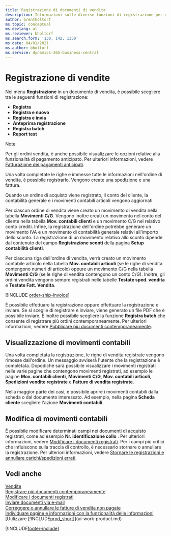 ```yaml
---
title: Registrazione di documenti di vendita
description: Informazioni sulle diverse funzioni di registrazione per registrare documenti di vendita e sul modo in cui aggiornare documenti registrati.
author: brentholtorf
ms.topic: conceptual
ms.devlang: al
ms.reviewer: bholtorf
ms.search.form: '130, 142, 1350'
ms.date: 04/01/2021
ms.author: bholtorf
ms.service: dynamics-365-business-central
---
```

# <a name="posting-sales"></a>Registrazione di vendite

Nel menu **Registrazione** in un documento di vendita, è possibile scegliere tra le seguenti funzioni di registrazione:

* **Registra**
* **Registra e nuovo**
* **Registra e invia**
* **Anteprima registrazione**
* **Registra batch**
* **Report test**

> [!NOTE]
> Per gli ordini vendita, è anche possibile visualizzare le opzioni relative alla funzionalità di pagamento anticipato. Per ulteriori informazioni, vedere [Fatturazione dei pagamenti anticipati](finance-invoice-prepayments.md).

Una volta completate le righe e immesse tutte le informazioni nell'ordine di vendita, è possibile registrarlo. Vengono create una spedizione e una fattura.

Quando un ordine di acquisto viene registrato, il conto del cliente, la contabilità generale e i movimenti contabili articoli vengono aggiornati.

Per ciascun ordine di vendita viene creato un movimento di vendita nella tabella **Movimenti C/G**. Vengono inoltre creati un movimento nel conto del cliente nella tabella **Mov. contabili clienti** e un movimento C/G nel relativo conto crediti. Infine, la registrazione dell'ordine potrebbe generare un movimento IVA e un movimento di contabilità generale relativi all'importo dello sconto. La registrazione di un movimento relativo allo sconto dipende dal contenuto del campo **Registrazione sconti** della pagina **Setup contabilità clienti**.

Per ciascuna riga dell'ordine di vendita, verrà creato un movimento contabile articolo nella tabella **Mov. contabili articoli** (se le righe di vendita contengono numeri di articolo) oppure un movimento C/G nella tabella **Movimenti C/G** (se le righe di vendita contengono un conto C/G). Inoltre, gli ordini vendita vengono sempre registrati nelle tabelle **Testate sped. vendita** e **Testate Fatt. Vendita**.

[!INCLUDE [order-ship-invoice](includes/order-ship-invoice.md)]

È possibile effettuare la registrazione oppure effettuare la registrazione e inviare. Se si sceglie di registrare e inviare, viene generato un file PDF che è possibile inviare. È inoltre possibile scegliere la funzione **Registra batch** che consente di registrare più ordini contemporaneamente. Per ulteriori informazioni, vedere [Pubblicare più documenti contemporaneamente](ui-batch-posting.md).

## <a name="viewing-ledger-entries"></a>Visualizzazione di movimenti contabili

Una volta completata la registrazione, le righe di vendita registrate vengono rimosse dall'ordine. Un messaggio avviserà l'utente che la registrazione è completata. Dopodiché sarà possibile visualizzare i movimenti registrati nelle varie pagine che contengono movimenti registrati, ad esempio le pagine **Mov. contabili clienti**, **Movimenti C/G**, **Mov. contabili articoli**, **Spedizioni vendite registrate** e **Fatture di vendita registrate**.  

Nella maggior parte dei casi, è possibile aprire i movimenti contabili dalla scheda o dal documento interessato. Ad esempio, nella pagina **Scheda cliente** scegliere l'azione **Movimenti contabili**.

## <a name="editing-ledger-entries"></a>Modifica di movimenti contabili

È possibile modificare determinati campi nei documenti di acquisto registrati, come ad esempio **Nr. identificazione collo** . Per ulteriori informazioni, vedere [Modificare i documenti registrati](across-edit-posted-document.md). Per i campi più critici che influiscono sulla traccia di controllo, è necessario stornare o annullare la registrazione. Per ulteriori informazioni, vedere [Stornare le registrazioni e annullare carichi/spedizioni errati](finance-how-reverse-journal-posting.md).

## <a name="see-also"></a>Vedi anche

[Vendite](sales-manage-sales.md)  
[Registrare più documenti contemporaneamente](ui-batch-posting.md)  
[Modificare i documenti registrati](across-edit-posted-document.md)  
[Inviare documenti via e-mail](ui-how-send-documents-email.md)  
[Correggere o annullare le fatture di vendita non pagate](sales-how-correct-cancel-sales-invoice.md)  
[Individuare pagine e informazioni con la funzionalità delle informazioni](ui-search.md)  
[Utilizzare [!INCLUDE[prod_short](includes/prod_short.md)]](ui-work-product.md)

[!INCLUDE[footer-include](includes/footer-banner.md)]  
